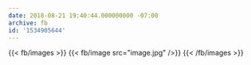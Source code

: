 ```yaml
---
date: 2018-08-21 19:40:44.000000000 -07:00
archive: fb
id: '1534905644'
---
```

{{< fb/images >}}
{{< fb/image src="image.jpg" />}}
{{< /fb/images >}}
